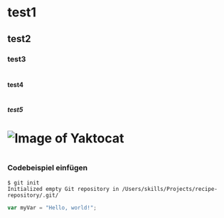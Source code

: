 # <h1> test1
## <h2> test2
### <h3> test3
# <h4> test4
# <h5> test5
# ![Image of Yaktocat](https://octodex.github.com/images/yaktocat.png)
# <h3>Codebeispiel einfügen
```
$ git init
Initialized empty Git repository in /Users/skills/Projects/recipe-repository/.git/
```

``` javascript
var myVar = "Hello, world!";
```


